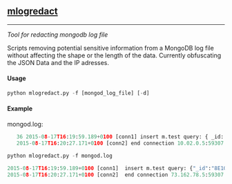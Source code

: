 ## [mlogredact](https://github.com/Dabz/mlogredact)
***********
*Tool for redacting mongodb log file*

Scripts removing potential sensitive information from a MongoDB log file without affecting the shape or the length of the data.
Currently obfuscating the JSON Data and the IP adresses.

#### Usage
````python
python mlogredact.py -f [mongod_log_file] [-d]
````

#### Example
mongod.log:

```python
   36 2015-08-17T16:19:59.189+0100 [conn1] insert m.test query: { _id: ObjectId('55d1fb9e4e7119b18bb4fd22'), a: 4810.0 } ninserted:1 keyUpdates:0 numYields:0 locks(micros) w:417684 417ms
   2015-08-17T16:20:27.171+0100 [conn2] end connection 10.02.0.5:59307 (1 connection now open)
````

````python
python mlogredact.py -f mongod.log

2015-08-17T16:19:59.189+0100 [conn1]  insert m.test query: {"_id":"8E1G926ESENKPXUJ89QBVEGZ","a":"SYVTOY"} ninserted:1 keyUpdates:0 numYields:0 locks(micros) w:417684 417ms
2015-08-17T16:20:27.171+0100 [conn2]  end connection 73.162.78.5:59307 (1 connection now open)
````
